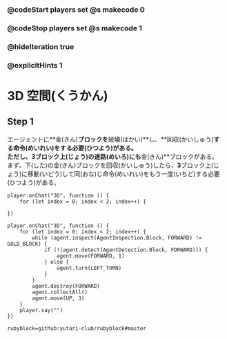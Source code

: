 ### @codeStart players set @s makecode 0
### @codeStop players set @s makecode 1

### @hideIteration true 
### @explicitHints 1


# 3D 空間(くうかん)

## Step 1
エージェントに**金(きん)**ブロックを**破壊(はかい)**し、**回収(かいしゅう)**する命令(めいれい)をする必要(ひつよう)がある。<br>
ただし、**3**ブロック上(じょう)の迷路(めいろ)にも**金(きん)**ブロックがある。<br>
まず、下(した)の金(きん)ブロックを回収(かいしゅう)したら、**3**ブロック上(じょう)に移動(いどう)して同(おな)じ命令(めいれい)をもう一度(いちど)する必要(ひつよう)がある。<br>
<!-- To solve this challenge, you need to program the Agent to get to the **gold** block and collect it. The Agent needs to do it first on the ground level and then **move 3 levels up** and repeat the previous procedure.   -->


```template
player.onChat("3D", function () {
    for (let index = 0; index < 2; index++) {
        
})
``` 
```ghost
player.onChat("3D", function () {
    for (let index = 0; index < 2; index++) {
        while (agent.inspect(AgentInspection.Block, FORWARD) != GOLD_BLOCK) {
            if (!(agent.detect(AgentDetection.Block, FORWARD))) {
                agent.move(FORWARD, 1)
            } else {
                agent.turn(LEFT_TURN)
            }
        }
        agent.destroy(FORWARD)
        agent.collectAll()
        agent.move(UP, 3)
    }
    player.say("")
})
```
```package
rubyblock=github:yutari-club/rubyblock#master
```